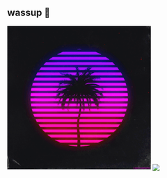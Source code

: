 ## wassup 👋

<img src=https://github.com/Aryandotgit/Aryandotgit/blob/main/209152.gif/>

<a href="https://github.com/Aryandotgit/Aryandotgit">
<img align="center" src="https://github-readme-stats.vercel.app/api/top-langs/?username=aryandotgit&theme=tokyonight&count_private=true&show_icons=true&layout=compact&show_icons=true&title_color=41fdfe&text_color=fb28d5&langs_count=10" />

